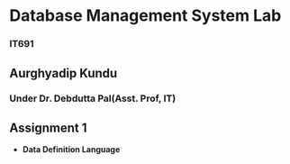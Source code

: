 # Database Management System Lab
### IT691
## Aurghyadip Kundu
### Under Dr. Debdutta Pal(Asst. Prof, IT)

## Assignment 1
- **Data Definition Language**